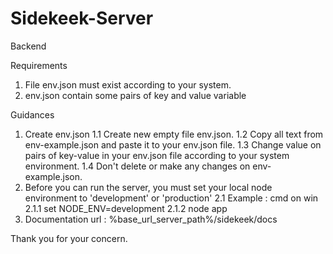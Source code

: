 # Sidekeek-Server
Backend

Requirements
1. File env.json must exist according to your system.
2. env.json contain some pairs of key and value variable

Guidances
1. Create env.json
  1.1 Create new empty file env.json.
  1.2 Copy all text from env-example.json and paste it to your env.json file.
  1.3 Change value on pairs of key-value in your env.json file according to your system environment.
  1.4 Don't delete or make any changes on env-example.json.
2. Before you can run the server, you must set your local node environment to 'development' or 'production'
  2.1 Example :
    cmd on win
    2.1.1 set NODE_ENV=development
    2.1.2 node app
3. Documentation url : %base_url_server_path%/sidekeek/docs

Thank you for your concern.
